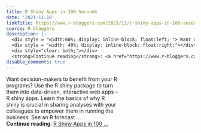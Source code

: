 ```yaml
---
title: R Shiny Apps in 100 Seconds
date: '2021-11-18'
linkTitle: https://www.r-bloggers.com/2021/11/r-shiny-apps-in-100-seconds/
source: R-bloggers
description: |-
  <div style = "width:60%; display: inline-block; float:left; "> Want decision-makers to benefit from your R programs? Use the R shiny package to turn them into data-driven, interactive web apps – R shiny apps. Learn the basics of why R shiny is crucial in sharing analyses with your colleagues to empower them in running the business. See an R forecast ...</div>
  <div style = "width: 40%; display: inline-block; float:right;"></div>
  <div style="clear: both;"></div>
  <strong>Continue reading</strong>: <a href="https://www.r-bloggers.com/2021/11/r-shiny-apps-in-100-seconds/">R Shiny Apps in 100 ...
disable_comments: true
---
```

<div style = "width:60%; display: inline-block; float:left; "> Want decision-makers to benefit from your R programs? Use the R shiny package to turn them into data-driven, interactive web apps – R shiny apps. Learn the basics of why R shiny is crucial in sharing analyses with your colleagues to empower them in running the business. See an R forecast ...</div>
<div style = "width: 40%; display: inline-block; float:right;"></div>
<div style="clear: both;"></div>
<strong>Continue reading</strong>: <a href="https://www.r-bloggers.com/2021/11/r-shiny-apps-in-100-seconds/">R Shiny Apps in 100 ...